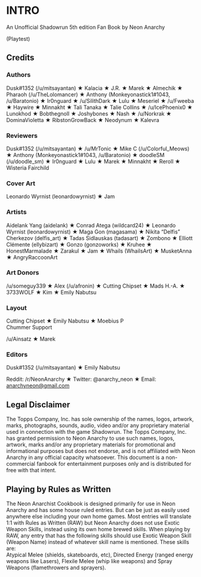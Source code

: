 # INTRO

An Unofficial Shadowrun 5th edition Fan Book by Neon Anarchy

\(Playtest\)

## Credits

### Authors

Dusk\#1352 \(/u/mitsayantan\) ★ Kalacia ★ J.R. ★ Marek ★ Almechik ★ Pharaoh \(/u/TheLolomancer\) ★ Anthony \(Monkeyonastick1\#1043, /u/Baratonio\) ★ Ir0nguard ★ /u/SilithDark ★ Lulu ★ Meseriel ★ /u/Fweeba ★ Haywire ★ Minnakht ★ Tali Tanaka ★ Talie Collins ★ /u/IcePhoenix0 ★ Lunokhod ★ Bobthegnoll ★ Joshybones ★ Nash ★ /u/Norkrak ★ DominaVioletta ★ RibstonGrowBack ★ Neodynum ★ Kalevra

### Reviewers

Dusk\#1352 \(/u/mitsayantan\) ★ /u/MrTonic ★ Mike C \(/u/Colorful\_Meows\) ★ Anthony \(Monkeyonastick1\#1043, /u/Baratonio\) ★ doodleSM \(/u/doodle\_sm\) ★ Ir0nguard ★ Lulu ★ Marek ★ Minnakht ★ Reroll ★ Wisteria Fairchild

### Cover Art

Leonardo Wyrnist \(leonardowyrnist\) ★ Jam

### Artists

Aidelank Yang \(aidelank\) ★ Conrad Atega \(wildcard24\) ★ Leonardo Wyrnist \(leonardowyrnist\) ★ Maga Gon \(magasama\) ★ Nikita “Delfis” Cherkezov \(delfis\_art\) ★ Tadas Sidlauskas \(tadasart\) ★ Zombono  ★ Elliott Clémente \(ellybizart\) ★ Gonzo \(gonzoworks\) ★ Kruhee ★ HonestMarmalade ★ Zarakul ★ Jam ★ Whails \(WhailsArt\) ★ MusketAnna ★ AngryRaccoonArt

### Art Donors

/u/someguy339 ★ Alex \(/u/afronin\) ★ Cutting Chipset ★ Mads H.-A. ★ 3733WOLF ★ Kim ★ Emily Nabutsu

### Layout

Cutting Chipset ★ Emily Nabutsu ★ Moebius P  
Chummer Support

/u/Ainsatz ★ Marek 

### Editors

Dusk\#1352 \(/u/mitsayantan\) ★ Emily Nabutsu

Reddit: /r/NeonAnarchy ★ Twitter: @anarchy\_neon ★ Email: anarchyneon@gmail.com

## Legal Disclaimer

The Topps Company, Inc. has sole ownership of the names, logos, artwork, marks, photographs, sounds, audio, video and/or any proprietary material used in connection with the game Shadowrun. The Topps Company, Inc. has granted permission to Neon Anarchy to use such names, logos, artwork, marks and/or any proprietary materials for promotional and informational purposes but does not endorse, and is not affiliated with Neon Anarchy in any official capacity whatsoever. This document is a non-commercial fanbook for entertainment purposes only and is distributed for free with that intent.

## Playing by Rules as Written <a id="docs-internal-guid-84f3036b-7fff-cef0-97a3-4fe74f5ee38e"></a>

The Neon Anarchist Cookbook is designed primarily for use in Neon Anarchy and has some house ruled entries. But can be just as easily used anywhere else including your own home games. Most entries will translate 1:1 with Rules as Written \(RAW\) but Neon Anarchy does not use Exotic Weapon Skills, instead using its own home brewed skills. When playing by RAW, any entry that has the following skills should use Exotic Weapon Skill \(Weapon Name\) instead of whatever skill name is mentioned. These skills are:  
Atypical Melee \(shields, skateboards, etc\), Directed Energy \(ranged energy weapons like Lasers\), Flexile Melee \(whip like weapons\) and Spray Weapons \(flamethrowers and sprayers\).

